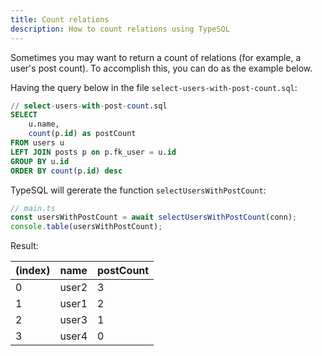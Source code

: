 ```yaml
---
title: Count relations
description: How to count relations using TypeSQL
---
```


Sometimes you may want to return a count of relations (for example, a user's post count). To accomplish this, you can do as the example below.

Having the query below in the file `select-users-with-post-count.sql`:

```sql
// select-users-with-post-count.sql
SELECT
	u.name,
	count(p.id) as postCount
FROM users u
LEFT JOIN posts p on p.fk_user = u.id
GROUP BY u.id
ORDER BY count(p.id) desc
```

TypeSQL will gererate the function `selectUsersWithPostCount`:

```ts
// main.ts
const usersWithPostCount = await selectUsersWithPostCount(conn);
console.table(usersWithPostCount);
```

Result:

| (index) | name  | postCount |
| ------- | ----- | --------- |
| 0       | user2 | 3         |
| 1       | user1 | 2         |
| 2       | user3 | 1         |
| 3       | user4 | 0         |
